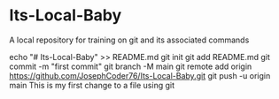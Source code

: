# Its-Local-Baby
A local repository for training on git and its associated commands


echo "# Its-Local-Baby" >> README.md
git init
git add README.md
git commit -m "first commit"
git branch -M main
git remote add origin https://github.com/JosephCoder76/Its-Local-Baby.git
git push -u origin main
This is my first change to a file using git
